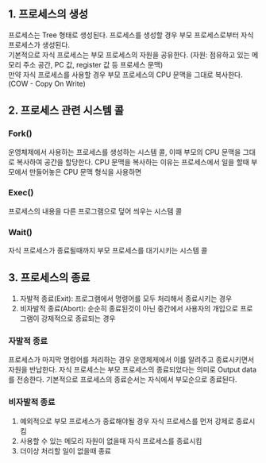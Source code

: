 ## 1. 프로세스의 생성
프로세스는 Tree 형태로 생성된다. 프로세스를 생성할 경우 부모 프로세스로부터 자식 프로세스가 생성된다.   
기본적으로 자식 프로세스는 부모 프로세스의 자원을 공유한다. (자원: 점유하고 있는 메모리 주소 공간, PC 값, register 값 등 프로세스 문맥)   
만약 자식 프로세스를 사용할 경우 부모 프로세스의 CPU 문맥을 그대로 복사한다.(COW - Copy On Write) 

## 2. 프로세스 관련 시스템 콜
### Fork()
운영체제에서 사용하는 프로세스를 생성하는 시스템 콜, 이때 부모의 CPU 문맥을 그대로 복사하여 공간을 할당한다. CPU 문맥을 복사하는 이유는 프로세스에서 일을 할때
부모에서 만들어놓은 CPU 문맥 형식을 사용하면

### Exec()
프로세스의 내용을 다른 프로그램으로 덮어 씌우는 시스템 콜

### Wait()
자식 프로세스가 종료될때까지 부모 프로세스를 대기시키는 시스템 콜

## 3. 프로세스의 종료
1. 자발적 종료(Exit): 프로그램에서 명령어를 모두 처리해서 종료시키는 경우
2. 비자발적 종료(Abort): 순순히 종료된것이 아닌 중간에서 사용자의 개입으로 프로그램이 강제적으로 종료되는 경우

### 자발적 종료
프로세스가 마지막 명령어를 처리하는 경우 운영체제에서 이를 알려주고 종료시키면서 자원을 반납한다. 자식 프로세스는 부모 프로세스의 종료되었다는 의미로 Output data
를 전송한다. 기본적으로 프로세스의 종료순서는 자식에서 부모순으로 종료된다.

### 비자발적 종료
1. 예외적으로 부모 프로세스가 종료해야될 경우 자식 프로세스를 먼저 강제로 종료시킴
2. 사용할 수 있는 메모리 자원이 없을때 자식 프로세스를 종료시킴
3. 더이상 처리할 일이 없을때 종료


